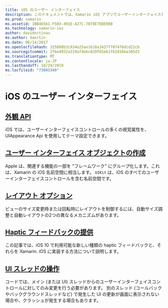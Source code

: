 ```yaml
---
title: iOS のユーザー インターフェイス
description: このドキュメントでは、Xamarin iOS アプリでユーザーインターフェイスを構築する方法について説明しているガイドにリンクしています。 リンク先のガイドでは、外観 API、ユーザーインターフェイスオブジェクトの作成、レイアウトオプションなどについて説明します。
ms.prod: xamarin
ms.assetid: 1BB46561-F503-491E-A27C-7878E7EBE00B
ms.technology: xamarin-ios
author: davidortinau
ms.author: daortin
ms.date: 06/14/2017
ms.openlocfilehash: 325898b3c934e25ae1610a3437f787476dcd22cb
ms.sourcegitcommit: 2fbe4932a319af4ebc829f65eb1fb1816ba305d3
ms.translationtype: MT
ms.contentlocale: ja-JP
ms.lasthandoff: 10/29/2019
ms.locfileid: "73003340"
---
```

# <a name="user-interfaces-in-ios"></a>iOS のユーザー インターフェイス

## <a name="appearance-apiintroduction-to-the-appearance-apimd"></a>[外観 API](introduction-to-the-appearance-api.md)

iOS では、ユーザーインターフェイスコントロールの多くの視覚属性を、UIAppearance Api を使用してテーマ設定できます。

## <a name="creating-user-interface-objectsiosuser-interfaceios-uicreating-ui-objectsmd"></a>[ユーザー インターフェイス オブジェクトの作成](~/ios/user-interface/ios-ui/creating-ui-objects.md)

Apple は、関連する機能の一部を "フレームワーク" にグループ化します。これは、Xamarin の iOS 名前空間に相当します。 `UIKit` は、iOS のすべてのユーザーインターフェイスコントロールを含む名前空間です。

## <a name="layout-optionsiosuser-interfaceios-uilayout-optionsmd"></a>[レイアウト オプション](~/ios/user-interface/ios-ui/layout-options.md)

ビューのサイズ変更時または回転時にレイアウトを制御するには、自動サイズ調整と自動レイアウトの2つの異なるメカニズムがあります。

## <a name="providing-haptic-feedbackiosuser-interfaceios-uihaptic-feedbackmd"></a>[Haptic フィードバックの提供](~/ios/user-interface/ios-ui/haptic-feedback.md)

この記事では、iOS 10 で利用可能な新しい種類の haptic フィードバックと、それらを Xamarin. iOS に実装する方法について説明します。

## <a name="working-with-the-ui-threadiosuser-interfaceios-uiui-threadmd"></a>[UI スレッドの操作](~/ios/user-interface/ios-ui/ui-thread.md)

コードでは、メイン (または UI) スレッドからのユーザーインターフェイスコントロールに対してのみ変更を行う必要があります。 別のスレッド (コールバックやバックグラウンドスレッドなど) で発生した UI の更新が画面に表示されない場合や、クラッシュが発生する場合もあります。
